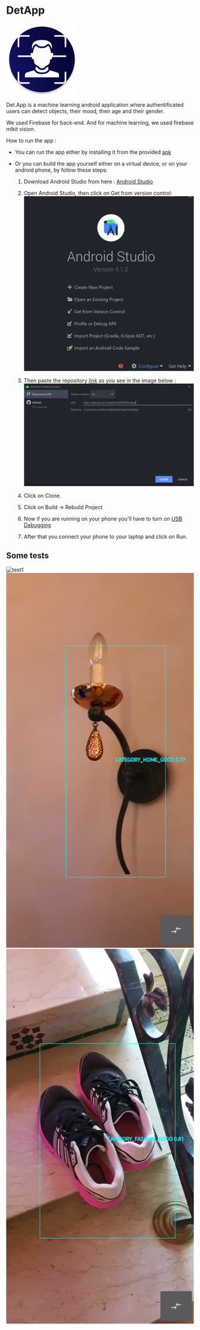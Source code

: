 # DetApp
![Det.App](https://github.com/HajarELKHANFRI/DetApp/raw/master/pics/ic_launcher_round.png)

Det.App is a machine learning android application where authentificated users can detect objects, their mood, their age and their gender.

We used Firebase for back-end. And for machine learning, we used firebase mlkit vision.

How to run the app : 

* You can run the app either by installing it from the provided [apk](https://github.com/HajarELKHANFRI/DetApp/releases)

* Or you can build the app yourself either on a virtual device, or on your android phone, by follow these steps:
 
    1. Download Android Studio from here : [Android Studio](https://developer.android.com/studio)

    2. Open Android Studio, then click on Get from version control:
    ![tuto1](https://github.com/HajarELKHANFRI/DetApp/raw/master/pics/tuto1.png)

    3. Then paste the repository [link](https://github.com/HajarELKHANFRI/DetApp) as you see in the image below :
    ![tuto2](https://github.com/HajarELKHANFRI/DetApp/raw/master/pics/tuto2.png)

    4. Click on Clone.
    
    5. Click on Build -> Rebuild Project 

    6. Now if you are running on your phone you'll have to turn on [USB Debugging](https://developer.android.com/studio/debug/dev-options)

    7. After that you connect your phone to your laptop and click on Run.

## Some tests
![test1](https://github.com/HajarELKHANFRI/DetApp/raw/master/pics/test1.png)
![test2](https://github.com/HajarELKHANFRI/DetApp/raw/master/pics/test2.png)
![test3](https://github.com/HajarELKHANFRI/DetApp/raw/master/pics/test3.png)

